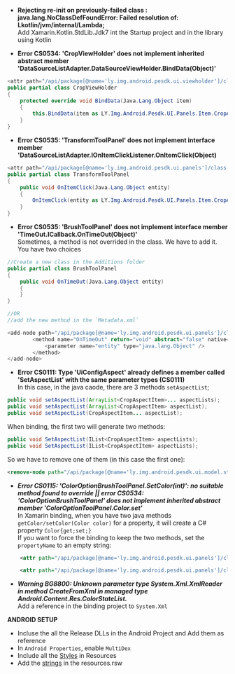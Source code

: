 - **Rejecting re-init on previously-failed class : java.lang.NoClassDefFoundError: Failed resolution of: Lkotlin/jvm/internal/Lambda;**   
Add Xamarin.Kotlin.StdLib.Jdk7 int the Startup project and in the library using Kotlin

- **Error CS0534: 'CropViewHolder' does not implement inherited abstract member 'DataSourceListAdapter.DataSourceViewHolder.BindData(Object)'**
```csharp
<attr path="/api/package[@name='ly.img.android.pesdk.ui.viewholder']/class[@name='CropViewHolder']/method[@name='bindData']/parameter[1]" name="type">java.lang.Object</attr>
public partial class CropViewHolder
{
    protected override void BindData(Java.Lang.Object item)
    {
        this.BindData(item as LY.Img.Android.Pesdk.UI.Panels.Item.CropAspectItem);
    }
}
```

- **Error CS0535: 'TransformToolPanel' does not implement interface member 'DataSourceListAdapter.IOnItemClickListener.OnItemClick(Object)**
```csharp
<attr path="/api/package[@name='ly.img.android.pesdk.ui.panels']/class[@name='TransformToolPanel']/method[@name='onItemClick']/parameter[1]" name="type">java.lang.Object</attr>
public partial class TransformToolPanel
{
    public void OnItemClick(Java.Lang.Object entity)
    {
        OnItemClick(entity as LY.Img.Android.Pesdk.UI.Panels.Item.CropAspectItem); 
    }
}
```

- **Error CS0535: 'BrushToolPanel' does not implement interface member 'TimeOut.ICallback.OnTimeOut(Object)'**   
Sometimes, a method is not overrided in the class. We have to add it. You have two choices
```csharp
//Create a new class in the Additions folder
public partial class BrushToolPanel
{
    public void OnTimeOut(Java.Lang.Object entity)
    {
    }
}

//OR
//add the new method in the `Metadata.xml`

<add-node path="/api/package[@name='ly.img.android.pesdk.ui.panels']/class[@name='BrushToolPanel']">
        <method name="OnTimeOut" return="void" abstract="false" native="false" synchronized="false" static="false" final="false" deprecated="not deprecated" visibility="public">
            <parameter name="entity" type="java.lang.Object" />
        </method>
</add-node>
```

- **Error CS0111: Type 'UiConfigAspect' already defines a member called 'SetAspectList' with the same parameter types (CS0111)**   
In this case, in the java caode, there are 3 methods `setAspectList`;
```java
public void setAspectList(ArrayList<CropAspectItem>... aspectLists);
public void setAspectList(ArrayList<CropAspectItem> aspectList);
public void setAspectList(CropAspectItem... aspectList);
```

When binding, the first two will generate two methods:
```csharp
public void SetAspectList(IList<CropAspectItem> aspectLists);
public void SetAspectList(IList<CropAspectItem> aspectLists);
```
So we have to remove one of them (in this case the first one):
```xml
<remove-node path="/api/package[@name='ly.img.android.pesdk.ui.model.state']/class[@name='UiConfigAspect']/method[@name='setAspectList' and count(parameter)=1 and parameter[1][@type='java.util.ArrayList&lt;ly.img.android.pesdk.ui.panels.item.CropAspectItem&gt;...']]"/>
```

- ***Error CS0115: 'ColorOptionBrushToolPanel.SetColor(int)': no suitable method found to override || error CS0534: 'ColorOptionBrushToolPanel' does not implement inherited abstract member 'ColorOptionToolPanel.Color.set'***   
In Xamarin binding, when you have two java methods `getColor/setColor(Color color)` for a property, it will create a C# property `Color{get;set;}`   
If you want to force the binding to keep the two methods, set the `propertyName` to an empty string:
```xml 
    <attr path="/api/package[@name='ly.img.android.pesdk.ui.panels']/class[@name='ColorOptionToolPanel']/method[@name='setColor' and count(parameter)=1 and parameter[1][@type='int']]" name="propertyName"></attr>

    <attr path="/api/package[@name='ly.img.android.pesdk.ui.panels']/class[@name='ColorOptionToolPanel']/method[@name='getColor' and count(parameter)=0]" name= "propertyName"></attr>
```

- ***Warning BG8800: Unknown parameter type System.Xml.XmlReader in method CreateFromXml in managed type Android.Content.Res.ColorStateList.***   
  Add a reference in the binding project to `System.Xml`

**ANDROID SETUP**

- Incluse the all the Release DLLs in the Android Project and Add them as reference
- In `Android Properties`, enable `MultiDex`
- Include all the [Styles](styles.xml) in Resources
- Add the [strings](strings.xml) in the resources.rsw